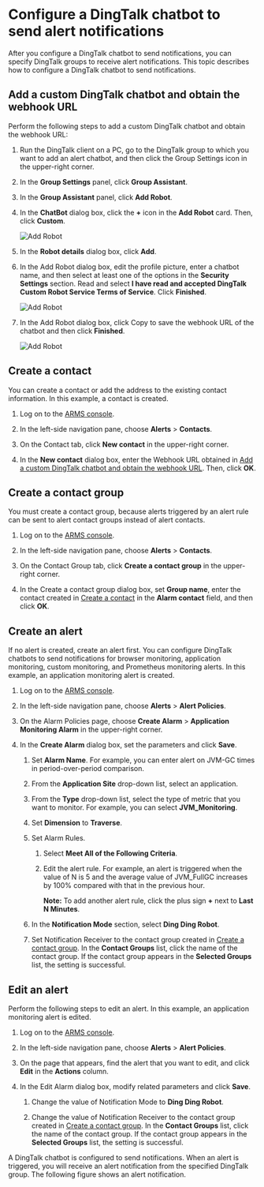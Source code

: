 # Configure a DingTalk chatbot to send alert notifications

After you configure a DingTalk chatbot to send notifications, you can specify DingTalk groups to receive alert notifications. This topic describes how to configure a DingTalk chatbot to send notifications.

## Add a custom DingTalk chatbot and obtain the webhook URL

Perform the following steps to add a custom DingTalk chatbot and obtain the webhook URL:

1.  Run the DingTalk client on a PC, go to the DingTalk group to which you want to add an alert chatbot, and then click the Group Settings icon in the upper-right corner.

2.  In the **Group Settings** panel, click **Group Assistant**.

3.  In the **Group Assistant** panel, click **Add Robot**.

4.  In the **ChatBot** dialog box, click the **+** icon in the **Add Robot** card. Then, click **Custom**.

    ![Add Robot](https://static-aliyun-doc.oss-accelerate.aliyuncs.com/assets/img/en-US/2467758061/p43302.png)

5.  In the **Robot details** dialog box, click **Add**.

6.  In the Add Robot dialog box, edit the profile picture, enter a chatbot name, and then select at least one of the options in the **Security Settings** section. Read and select **I have read and accepted DingTalk Custom Robot Service Terms of Service**. Click **Finished**.

    ![Add Robot](https://static-aliyun-doc.oss-accelerate.aliyuncs.com/assets/img/en-US/2467758061/p43303.png)

7.  In the Add Robot dialog box, click Copy to save the webhook URL of the chatbot and then click **Finished**.

    ![Add Robot](https://static-aliyun-doc.oss-accelerate.aliyuncs.com/assets/img/en-US/2467758061/p43304.png)


## Create a contact

You can create a contact or add the address to the existing contact information. In this example, a contact is created.

1.  Log on to the [ARMS console](https://arms-ap-southeast-1.console.aliyun.com/#/home).

2.  In the left-side navigation pane, choose **Alerts** \> **Contacts**.

3.  On the Contact tab, click **New contact** in the upper-right corner.

4.  In the **New contact** dialog box, enter the Webhook URL obtained in [Add a custom DingTalk chatbot and obtain the webhook URL](#section_3tb_85o_qd0). Then, click **OK**.


## Create a contact group

You must create a contact group, because alerts triggered by an alert rule can be sent to alert contact groups instead of alert contacts.

1.  Log on to the [ARMS console](https://arms-ap-southeast-1.console.aliyun.com/#/home).

2.  In the left-side navigation pane, choose **Alerts** \> **Contacts**.

3.  On the Contact Group tab, click **Create a contact group** in the upper-right corner.

4.  In the Create a contact group dialog box, set **Group name**, enter the contact created in [Create a contact](#section_tvi_of1_0xy) in the **Alarm contact** field, and then click **OK**.


## Create an alert

If no alert is created, create an alert first. You can configure DingTalk chatbots to send notifications for browser monitoring, application monitoring, custom monitoring, and Prometheus monitoring alerts. In this example, an application monitoring alert is created.

1.  Log on to the [ARMS console](https://arms-ap-southeast-1.console.aliyun.com/#/home).

2.  In the left-side navigation pane, choose **Alerts** \> **Alert Policies**.

3.  On the Alarm Policies page, choose **Create Alarm** \> **Application Monitoring Alarm** in the upper-right corner.

4.  In the **Create Alarm** dialog box, set the parameters and click **Save**.

    1.  Set **Alarm Name**. For example, you can enter alert on JVM-GC times in period-over-period comparison.

    2.  From the **Application Site** drop-down list, select an application.

    3.  From the **Type** drop-down list, select the type of metric that you want to monitor. For example, you can select **JVM\_Monitoring**.

    4.  Set **Dimension** to **Traverse**.

    5.  Set Alarm Rules.

        1.  Select **Meet All of the Following Criteria**.
        2.  Edit the alert rule. For example, an alert is triggered when the value of N is 5 and the average value of JVM\_FullGC increases by 100% compared with that in the previous hour.

            **Note:** To add another alert rule, click the plus sign **+** next to **Last N Minutes**.

    6.  In the **Notification Mode** section, select **Ding Ding Robot**.

    7.  Set Notification Receiver to the contact group created in [Create a contact group](#section_1kq_68o_xg6). In the **Contact Groups** list, click the name of the contact group. If the contact group appears in the **Selected Groups** list, the setting is successful.


## Edit an alert

Perform the following steps to edit an alert. In this example, an application monitoring alert is edited.

1.  Log on to the [ARMS console](https://arms-ap-southeast-1.console.aliyun.com/#/home).

2.  In the left-side navigation pane, choose **Alerts** \> **Alert Policies**.

3.  On the page that appears, find the alert that you want to edit, and click **Edit** in the **Actions** column.

4.  In the Edit Alarm dialog box, modify related parameters and click **Save**.

    1.  Change the value of Notification Mode to **Ding Ding Robot**.

    2.  Change the value of Notification Receiver to the contact group created in [Create a contact group](#section_1kq_68o_xg6). In the **Contact Groups** list, click the name of the contact group. If the contact group appears in the **Selected Groups** list, the setting is successful.


A DingTalk chatbot is configured to send notifications. When an alert is triggered, you will receive an alert notification from the specified DingTalk group. The following figure shows an alert notification.

